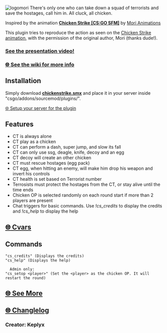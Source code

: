 ![logomori](https://user-images.githubusercontent.com/23726131/27793227-762bbad0-5ffd-11e7-8231-1a7b4fd2e00f.jpg)
There's only one who can take down a squad of terrorists and save the hostages, call him in. All cluck, all chicken.

Inspired by the animation [**Chicken Strike [CS:GO SFM]**](https://www.youtube.com/watch?v=8kOOlC058ls) by [Mori Animations](https://www.youtube.com/channel/UCHA8dQhAxZ7o8KMy0pNhGtQ)

This plugin tries to reproduce the action as seen on the [Chicken Strike animation](https://www.youtube.com/watch?v=8kOOlC058ls), with the permission of the original author, Mori (thanks dude!).

### [See the presentation video!](https://www.youtube.com/watch?v=f6aps0025Hg)

### [:globe_with_meridians: See the wiki for more info](https://github.com/Keplyx/chickenstrike/wiki)

## Installation

Simply download **[chickenstrike.smx](https://github.com/Keplyx/chickenstrike/raw/master/chickenstrike.smx)** and place it in your server inside "csgo/addons/sourcemod/plugins/".

[:globe_with_meridians: Setup your server for the plugin](https://github.com/Keplyx/chickenstrike/wiki/Setup-your-server)


## Features

   * CT is always alone
   * CT play as a chicken
   * CT can perform a dash, super jump, and slow its fall
   * CT can only use ssg, deagle, knife, decoy and an egg
   * CT decoy will create an other chicken
   * CT must rescue hostages (egg pack)
   * CT egg, when hitting an enemy, will make him drop his weapon and invert his controls
   * CT health is set based on Terrorist number
   * Terrosists must protect the hostages from the CT, or stay alive until the time ends
   * Chicken OP is selected randomly on each round start if more than 2 players are present
   * Chat triggers for basic commands. Use *!cs_credits* to display the credits and *!cs_help* to display the help

## [:globe_with_meridians: Cvars](https://github.com/Keplyx/chickenstrike/blob/master/chickenstrike.cfg)

## Commands

    "cs_credits" (Displays the credits)
    "cs_help" (Displays the help)
    
	  Admin only:
    "cs_setop <player>" (Set the <player> as the chicken OP. It will restart the round)


## [:globe_with_meridians: See More](https://github.com/Keplyx/chickenstrike/wiki/Gallery)

## [:globe_with_meridians: Changlelog](https://github.com/Keplyx/chickenstrike/blob/master/Changlelog.md)

### Creator: Keplyx
